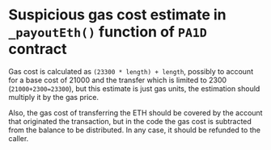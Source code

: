 # Suspicious gas cost estimate in `_payoutEth()` function of `PA1D` contract

Gas cost is calculated as `(23300 * length) + length`, possibly to account for a base cost of 21000 and the transfer which is limited to 2300 (`21000+2300=23300`), but this estimate is just gas units, the estimation should multiply it by the gas price. 

Also, the gas cost of transferring the ETH should be covered by the account that originated the transaction, but in the code the gas cost is subtracted from the balance to be distributed. In any case, it should be refunded to the caller.

